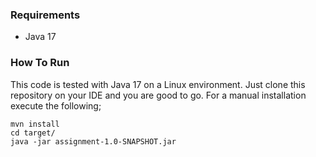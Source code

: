 ### Requirements
- Java 17

### How To Run

This code is tested with Java 17 on a Linux environment. Just clone this repository on your IDE and you are good to go. 
For a manual installation execute the following; 

```shell
mvn install
cd target/
java -jar assignment-1.0-SNAPSHOT.jar
```
